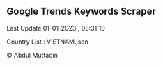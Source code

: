 

## Google Trends Keywords Scraper 
 
Last Update 01-01-2023 , 08:31:10

Country List :
VIETNAM.json



© Abdul Muttaqin 
